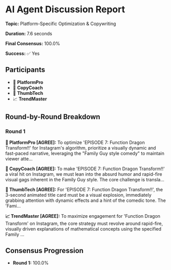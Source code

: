 # AI Agent Discussion Report

**Topic:** Platform-Specific Optimization & Copywriting

**Duration:** 7.6 seconds

**Final Consensus:** 100.0%

**Success:** ✅ Yes

## Participants

- 🤖 **PlatformPro**
- 🤖 **CopyCoach**
- 🤖 **ThumbTech**
- 📈 **TrendMaster**

## Round-by-Round Breakdown

### Round 1

**🤖 PlatformPro [AGREE]:** To optimize 'EPISODE 7: Function Dragon Transform!!' for Instagram's algorithm, prioritize a visually dynamic and fast-paced narrative, leveraging the "Family Guy style comedy" to maintain viewer atte...

**🤖 CopyCoach [AGREE]:** To make 'EPISODE 7: Function Dragon Transform!!' a viral hit on Instagram, we must lean into the absurd humor and rapid-fire visual gags inherent in the Family Guy style. The core challenge is transla...

**🤖 ThumbTech [AGREE]:** For 'EPISODE 7: Function Dragon Transform!!', the 3-second animated title card must be a visual explosion, immediately grabbing attention with dynamic effects and a hint of the comedic tone. The 'Fami...

**📈 TrendMaster [AGREE]:** To maximize engagement for 'Function Dragon Transform' on Instagram, the core strategy must revolve around rapid-fire, visually driven explanations of mathematical concepts using the specified Family ...

## Consensus Progression

- **Round 1:** 100.0%
